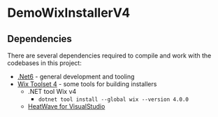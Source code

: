 # DemoWixInstallerV4

## Dependencies

There are several dependencies required to compile and work with the codebases in this project:

* [.Net6](https://dotnet.microsoft.com/en-us/download/dotnet/6.0) - general development and tooling
* [Wix Toolset 4](https://wixtoolset.org/docs/intro/) - some tools for building installers
  - .NET tool Wix v4 
    - ` dotnet tool install --global wix --version 4.0.0 `
  - [HeatWave for VisualStudio](https://marketplace.visualstudio.com/items?itemName=FireGiant.FireGiantHeatWaveDev17)
